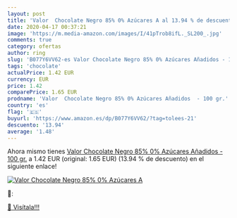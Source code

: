 ```yaml
---
layout: post
title: 'Valor  Chocolate Negro 85% 0% Azúcares A al 13.94 % de descuento'
date: 2020-04-17 00:37:21
image: 'https://m.media-amazon.com/images/I/41pTrob8ifL._SL200_.jpg'
comments: true
category: ofertas
author: ring
slug: 'B077Y6VV62-es Valor Chocolate Negro 85% 0% Azúcares Añadidos - 100 gr.'
tags: 'chocolate'
actualPrice: 1.42 EUR
currency: EUR
price: 1.42
comparePrice: 1.65 EUR
prodname: 'Valor  Chocolate Negro 85% 0% Azúcares Añadidos  - 100 gr.'
country: 'es'
flag: '🇪🇸'
buyurl: 'https://www.amazon.es/dp/B077Y6VV62/?tag=tolees-21'
descuento: '13.94'
average: '1.48'
---
```


Ahora mismo tienes [Valor  Chocolate Negro 85% 0% Azúcares Añadidos  - 100 gr.](https://www.amazon.es/dp/B077Y6VV62/?tag=tolees-21) a 1.42 EUR (original: 1.65 EUR) (13.94 %  de descuento) en el siguiente enlace!

[![Valor  Chocolate Negro 85% 0% Azúcares A](https://m.media-amazon.com/images/I/41pTrob8ifL._SL200_.jpg)](https://www.amazon.es/dp/B077Y6VV62/?tag=tolees-21)

🔎:


[🛒 Visítala!!!](https://www.amazon.es/dp/B077Y6VV62/?tag=tolees-21)

